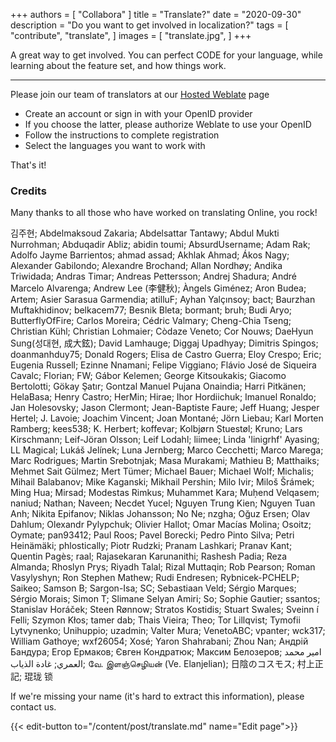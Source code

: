 +++
authors = [
    "Collabora"
]
title = "Translate?"
date = "2020-09-30"
description = "Do you want to get involved in localization?"
tags = [
    "contribute",
    "translate",
]
images = [
    "translate.jpg",
]
+++

A great way to get involved. You can perfect CODE for your language, while learning about the feature set, and how things work.
<!--more-->
---

Please join our team of translators at our [Hosted Weblate](https://hosted.weblate.org/projects/collabora-online/) page
* Create an account or sign in with your OpenID provider
* If you choose the latter, please authorize Weblate to use your OpenID
* Follow the instructions to complete registration
* Select the languages you want to work with

That's it!

### Credits

Many thanks to all those who have worked on translating Online, you rock!

김주현; Abdelmaksoud Zakaria; Abdelsattar Tantawy; Abdul Mukti Nurrohman; Abduqadir Abliz; abidin toumi; AbsurdUsername; Adam Rak; Adolfo Jayme Barrientos; ahmad assad; Akhlak Ahmad; Ákos Nagy; Alexander Gabilondo; Alexandre Brochand; Allan Nordhøy; Andika Triwidada; Andras Timar; Andreas Pettersson; Andrej Shadura; André Marcelo Alvarenga; Andrew Lee (李健秋); Àngels Giménez; Aron Budea; Artem; Asier Sarasua Garmendia; atilluF; Ayhan Yalçınsoy; bact; Baurzhan Muftakhidinov; belkacem77; Besnik Bleta; bormant; bruh; Budi Aryo; ButterflyOfFire; Carlos Moreira; Cédric Valmary; Cheng-Chia Tseng; Christian Kühl; Christian Lohmaier; Còdaze Veneto; Cor Nouws; DaeHyun Sung(성대현, 成大鉉); David Lamhauge; Diggaj Upadhyay; Dimitris Spingos; doanmanhduy75; Donald Rogers; Elisa de Castro Guerra; Eloy Crespo; Eric; Eugenia Russell; Ezinne Nnamani; Felipe Viggiano; Flávio José de Siqueira Cavalc; Florian; FW; Gábor Kelemen; George Kitsoukakis; Giacomo Bertolotti; Gökay Şatır; Gontzal Manuel Pujana Onaindia; Harri Pitkänen; HelaBasa; Henry Castro; HerMin; Hirae; Ihor Hordiichuk; Imanuel Ronaldo; Jan Holesovsky; Jason Clermont; Jean-Baptiste Faure; Jeff Huang; Jesper Hertel; J. Lavoie; Joachim Vincent; Joan Montané; Jörn Liebau; Karl Morten Ramberg; kees538; K. Herbert; koffevar; Kolbjørn Stuestøl; Kruno; Lars Kirschmann; Leif-Jöran Olsson; Leif Lodahl; liimee; Linda 'linigrhf' Ayasing; LL Magical; Lukáš Jelínek; Luna Jernberg; Marco Cecchetti; Marco Marega; Marc Rodrigues; Martin Srebotnjak; Masa Murakami; Mathieu B; Matthaiks; Mehmet Sait Gülmez; Mert Tümer; Michael Bauer; Michael Wolf; Michalis; Mihail Balabanov; Mike Kaganski; Mikhail Pershin; Milo Ivir; Miloš Šrámek; Ming Hua; Mirsad; Modestas Rimkus; Muhammet Kara; Muḥend Velqasem; naniud; Nathan; Naveen; Necdet Yucel; Nguyen Trung Kien; Nguyen Tuan Anh; Nikita Epifanov; Niklas Johansson; No Ne; nzgha; Oğuz Ersen; Olav Dahlum; Olexandr Pylypchuk; Olivier Hallot; Omar Macías Molina; Osoitz; Oymate; pan93412; Paul Roos; Pavel Borecki; Pedro Pinto Silva; Petri Heinämäki; phlostically; Piotr Rudzki; Pranam Lashkari; Pranav Kant; Quentin Pagès; raal; Rajasekaran Karunanithi; Rashesh Padia; Reza Almanda; Rhoslyn Prys; Riyadh Talal; Rizal Muttaqin; Rob Pearson; Roman Vasylyshyn; Ron Stephen Mathew; Rudi Endresen; Rybnicek-PCHELP; Saikeo; Samson B; Sargon-Isa; SC; Sebastiaan Veld; Sérgio Marques; Sérgio Morais; Simon T; Slimane Selyan Amiri; So; Sophie Gautier; ssantos; Stanislav Horáček; Steen Rønnow; Stratos Kostidis; Stuart Swales; Sveinn í Felli; Szymon Kłos; tamer dab; Thais Vieira; Theo; Tor Lillqvist; Tymofii Lytvynenko; Unihuppio; uzadmin; Valter Mura; VenetoABC; vpanter; wck317; William Gathoye; wxf26054; Xosé; Yaron Shahrabani; Zhou Nan; Андрій Бандура; Егор Ермаков; Євген Кондратюк; Максим Белозеров; امير محمد العمري; غادة الذياب; வே. இளஞ்செழியன் (Ve. Elanjelian); 日陰のコスモス; 村上正記; 琨珑 锁


If we're missing your name (it's hard to extract this information), please contact us.

{{< edit-button to="/content/post/translate.md" name="Edit page">}}
